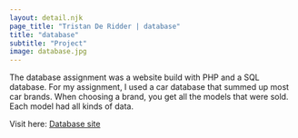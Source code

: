 ```yaml
---
layout: detail.njk
page_title: "Tristan De Ridder | database"
title: "database"
subtitle: "Project"
image: database.jpg
---
```


The database assignment was a website build with PHP and a SQL database. For my assignment, I used a car database that summed up most car brands. When choosing a brand, you get all the models that were sold. Each model had all kinds of data.

Visit here: [Database site](http://tristanderidder.be/database/index.php)
